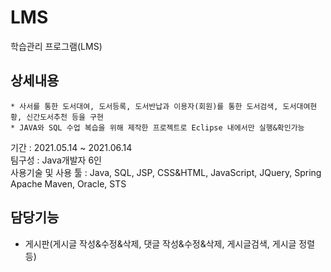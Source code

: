 # LMS
학습관리 프로그램(LMS)


## 상세내용

```
* 사서를 통한 도서대여, 도서등록, 도서반납과 이용자(회원)를 통한 도서검색, 도서대여현황, 신간도서추천 등을 구현
* JAVA와 SQL 수업 복습을 위해 제작한 프로젝트로 Eclipse 내에서만 실행&확인가능
```

기간 : 2021.05.14 ~ 2021.06.14   
팀구성 : Java개발자 6인   
사용기술 및 사용 툴 : Java, SQL, JSP, CSS&HTML, JavaScript, JQuery, Spring   
                      Apache Maven, Oracle, STS  


## 담당기능
* 게시판(게시글 작성&수정&삭제, 댓글 작성&수정&삭제, 게시글검색, 게시글 정렬 등)



